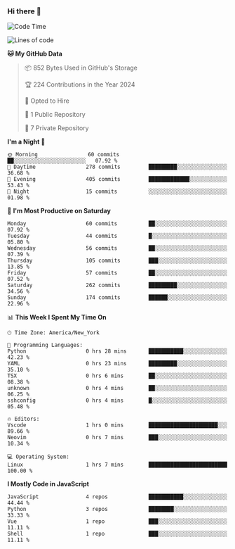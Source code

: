 ### Hi there 👋

<!--
**franrgb/franrgb** is a ✨ _special_ ✨ repository because its `README.md` (this file) appears on your GitHub profile.

Here are some ideas to get you started:

- 🔭 I’m currently working on ...
- 🌱 I’m currently learning ...
- 👯 I’m looking to collaborate on ...
- 🤔 I’m looking for help with ...
- 💬 Ask me about ...
- 📫 How to reach me: ...
- 😄 Pronouns: ...
- ⚡ Fun fact: ...
-->

<!--START_SECTION:waka-->
![Code Time](http://img.shields.io/badge/Code%20Time-1%20hrs%207%20mins-blue)

![Lines of code](https://img.shields.io/badge/From%20Hello%20World%20I%27ve%20Written-102.9%20thousand%20lines%20of%20code-blue)

**🐱 My GitHub Data** 

> 📦 852 Bytes Used in GitHub's Storage 
 > 
> 🏆 224 Contributions in the Year 2024
 > 
> 💼 Opted to Hire
 > 
> 📜 1 Public Repository 
 > 
> 🔑 7 Private Repository 
 > 
**I'm a Night 🦉** 

```text
🌞 Morning                60 commits          ██░░░░░░░░░░░░░░░░░░░░░░░   07.92 % 
🌆 Daytime                278 commits         █████████░░░░░░░░░░░░░░░░   36.68 % 
🌃 Evening                405 commits         █████████████░░░░░░░░░░░░   53.43 % 
🌙 Night                  15 commits          ░░░░░░░░░░░░░░░░░░░░░░░░░   01.98 % 
```
📅 **I'm Most Productive on Saturday** 

```text
Monday                   60 commits          ██░░░░░░░░░░░░░░░░░░░░░░░   07.92 % 
Tuesday                  44 commits          █░░░░░░░░░░░░░░░░░░░░░░░░   05.80 % 
Wednesday                56 commits          ██░░░░░░░░░░░░░░░░░░░░░░░   07.39 % 
Thursday                 105 commits         ███░░░░░░░░░░░░░░░░░░░░░░   13.85 % 
Friday                   57 commits          ██░░░░░░░░░░░░░░░░░░░░░░░   07.52 % 
Saturday                 262 commits         █████████░░░░░░░░░░░░░░░░   34.56 % 
Sunday                   174 commits         ██████░░░░░░░░░░░░░░░░░░░   22.96 % 
```


📊 **This Week I Spent My Time On** 

```text
🕑︎ Time Zone: America/New_York

💬 Programming Languages: 
Python                   0 hrs 28 mins       ███████████░░░░░░░░░░░░░░   42.23 % 
YAML                     0 hrs 23 mins       █████████░░░░░░░░░░░░░░░░   35.10 % 
TSX                      0 hrs 6 mins        ██░░░░░░░░░░░░░░░░░░░░░░░   08.38 % 
unknown                  0 hrs 4 mins        ██░░░░░░░░░░░░░░░░░░░░░░░   06.25 % 
sshconfig                0 hrs 4 mins        █░░░░░░░░░░░░░░░░░░░░░░░░   05.48 % 

🔥 Editors: 
Vscode                   1 hrs 0 mins        ██████████████████████░░░   89.66 % 
Neovim                   0 hrs 7 mins        ███░░░░░░░░░░░░░░░░░░░░░░   10.34 % 

💻 Operating System: 
Linux                    1 hrs 7 mins        █████████████████████████   100.00 % 
```

**I Mostly Code in JavaScript** 

```text
JavaScript               4 repos             ███████████░░░░░░░░░░░░░░   44.44 % 
Python                   3 repos             ████████░░░░░░░░░░░░░░░░░   33.33 % 
Vue                      1 repo              ███░░░░░░░░░░░░░░░░░░░░░░   11.11 % 
Shell                    1 repo              ███░░░░░░░░░░░░░░░░░░░░░░   11.11 % 
```




<!--END_SECTION:waka-->
